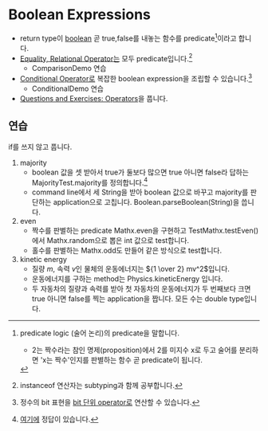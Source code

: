 # Boolean Expressions

- return type이 [boolean][Boole] 곧 true,false를 내놓는 함수를 predicate[^predicate]이라고 합니다.
- [Equality, Relational Operator는][op2] 모두 predicate입니다.[^teaching]
    - ComparisonDemo 연습
- [Conditional Operator로][op2] 복잡한 boolean expression을 조립할 수 있습니다.[^bitwise]
    - ConditionalDemo 연습
- [Questions and Exercises: Operators][questions_operators]을 풉니다.

## 연습

if를 쓰지 않고 풉니다.

1. majority
    - boolean 값을 셋 받아서 true가 둘보다 많으면 true 아니면 false라 답하는 MajorityTest.majority를 정의합니다.[^majority]
    - command line에서 세 String을 받아 boolean 값으로 바꾸고 majority를 판단하는 application으로 고칩니다. Boolean.parseBoolean(String)을 씁니다.
1. even
    - 짝수를 판별하는 predicate Mathx.even을 구현하고 TestMathx.testEven()에서 Mathx.random으로 뽑은 int 값으로 test합니다.
    - 홀수를 판별하는 Mathx.odd도 만들어 같은 방식으로 test합니다.
1. kinetic energy
    - 질량 $m$, 속력 $v$인 물체의 운동에너지는 ${1 \over 2} mv^2$입니다.
    - 운동에너지를 구하는 method는 Physics.kineticEnergy 입니다.
    - 두 자동차의 질량과 속력를 받아 첫 자동차의 운동에너지가 두 번째보다 크면 true 아니면 false를 찍는 application을 짭니다.
    모든 수는 double type입니다.

[op2]: https://docs.oracle.com/javase/tutorial/java/nutsandbolts/op2.html
[Boole]: https://en.wikipedia.org/wiki/George_Boole
[op3]: https://docs.oracle.com/javase/tutorial/java/nutsandbolts/op3.html
[questions_operators]: https://docs.oracle.com/javase/tutorial/java/nutsandbolts/QandE/questions_operators.html

[^predicate]: predicate logic (술어 논리)의 predicate을 말합니다.
    - 2는 짝수라는 참인 명제(proposition)에서 2를 미지수 x로 두고 술어를 분리하면 'x는 짝수'인지를 판별하는 함수 곧 predicate이 됩니다.
[^teaching]: instanceof 연산자는 subtyping과 함께 공부합니다.
[^majority]:  [여기에](https://introcs.cs.princeton.edu/java/21function/) 정답이 있습니다.
[^bitwise]: 정수의 bit 표현을 [bit 단위 operator로][op3] 연산할 수 있습니다.

<!-- TODO:
    - kinetic energy, majority 문제 원본 표시
    - on to java 23 boolean expression의 연습 문제 다음어서 보태기
    - &&, ||의 계산 규칙이 shortcut 방식이라는 걸 예시하는 퀴즈 내기
        - 한 쪽이 Exception이 나는 경우
        - 한 쪽의 assignment가 무시되는 경우
        - 둘 다 바람직하지 않다는 점을 명시
        - 이 예시와 동일한 결과를 내는 if 문을 보여주면 뭐가 더 readable한지 묻는 문제를 if 나오는 곳에서 more로 묻기
    - java.util.function.Predicate<T>를 써서 predicate function 정의하고 쓰는 보기
        - characteristic function 예제가 딱이야
    - Predicate<T>를 만들어 보거나 -->
